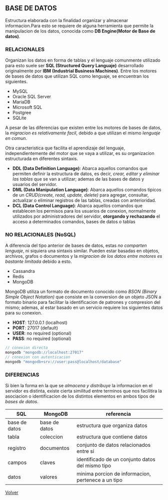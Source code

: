 ## BASE DE DATOS

Estructura elaborada con la finalidad organizar y almacenar informacion.Para esto se requiere de alguna herramienta que permite la manipulacion de los datos, conocida como __DB Engine(Motor de Base de datos)__.

### RELACIONALES

Organizan los datos en forma de tablas y el lenguaje comunmente utilizado para esto suele ser __SQL (Structured Query Languaje)__ desarrollado originalmente por __IBM (Industrial Business Machines)__. Entre los motores de bases de datos que utilizan SQL como lenguaje, se encuentran los siguientes.

* MySQL
* Oracle SQL Server
* MariaDB
* Microsoft SQL
* Postgree
* SQLite

A pesar de las diferencias que existen entre los motores de bases de datos, la _migracion es relativamente facil_, debido a que utilizan el mismo _lenguaje en comun_. 

Otra caracteristica que facilita el aprendizaje del lenguaje, independientemente del motor que se vaya a utilizar, es su organizacion estructurada en diferentes sintaxis.

* __DDL (Data Definition Language)__: Abarca aquellos comandos que permiten definir la estructura de datos, es decir, _crear, editar y eliminar las tablas_ que se van a utilizar; ademas de las bases de datos y usuarios del servidor.
* __DML (Data Manipulation Language)__: Abarca aquellos comandos tipicos de un _CRUD(create, read, update, delete)_ para agregar, consultar, actualizar o eliminar registros de las tablas, creadas con anterioridad.
* __DCL (Data Control Language)__: Abarca aquellos comandos que establecen los permisos para los usuarios de conexion, normalmente utilizados por administradores del servidor, __otorgando y rechazando__ el acceso a determinados comandos, bases de datos o tablas

### NO RELACIONALES (NoSQL)

A diferencia del tipo anterior de bases de datos, estas _no comparten lenguaje_, ni siquiera una sintaxis similar. Pueden estar basadas en objetos, archivos, grafos o documentos y la _migracion de los datos entre motores es bastante limitada_ debido a esto.

* Cassandra
* Redis
* MongoDB

MongoDB utiliza un formato de documento conocido como _BSON (Binary Simple Object Notation)_ que consiste en la conversion de un objeto JSON a formato binario para facilitar la identificacion de patrones y compresion del mismo; ademas, al estar basado en un servicio requiere los siguientes datos para su conexion.

* __HOST__: 127.0.0.1 (localhost)
* __PORT__: 27017 (default)
* __USER__: no required (optional)
* __PASS__: no required (optional)

```js
// conexion directa
mongodb "mongodb://localhost:27017"
// conexion con autenticacion
mongodb "mongodb+srv://user:pass@localhost/database"
```

### DIFERENCIAS

Si bien la forma en la que se _almacena y distribuye_ la informacion en el servidor es distinta, existe cierta similitud entre terminos que nos facilitira la asociacion o identificacion de los distintos elementos en ambos tipos de _bases de datos_.

| SQL | MongoDB | referencia
|-|-|-|
| base de datos | base de datos | estructura que organiza datos |
| tabla  | coleccion | estructura que contiene datos |
| registro | documentos | conjunto de datos relacionados entre sí |
| campos | claves | identificado de un conjunto datos del mismo tipo |
| datos | valores | minima porcion de informacion, pertenece a un tipo |

[Volver](./readme.md)